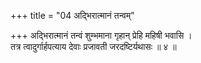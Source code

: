 +++
title = "04 अद्भिरात्मानं तन्वम्"

+++
अद्भिरात्मानं तन्वं शुम्भमाना गृहान् प्रेहि महिषी भवासि ।  
तत्र त्वादुर्गार्हपत्याय देवाः प्रजावती जरदष्टिर्यथासः ॥ ४ ॥